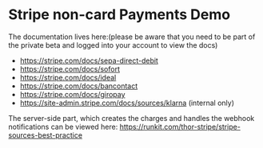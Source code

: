 # Stripe non-card Payments Demo

The documentation lives here:(please be aware that you need to be part of the private beta and logged into your account to view the docs)
* https://stripe.com/docs/sepa-direct-debit
* https://stripe.com/docs/sofort
* https://stripe.com/docs/ideal
* https://stripe.com/docs/bancontact
* https://stripe.com/docs/giropay
* https://site-admin.stripe.com/docs/sources/klarna (internal only)

The server-side part, which creates the charges and handles the webhook notifications can be viewed here: https://runkit.com/thor-stripe/stripe-sources-best-practice
